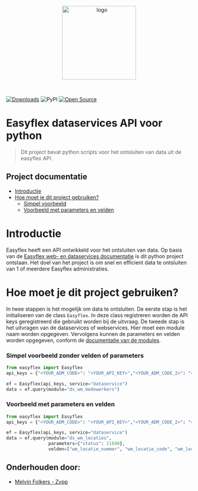 <p align="center"><img alt="logo" src="https://www.zypp.io/static/assets/img/logos/zypp/black/500px.png" width="200"></p>
<br>

[![Downloads](https://pepy.tech/badge/easyflex)](https://pepy.tech/project/easyflex)
![PyPI](https://img.shields.io/pypi/v/easyflex)
[![Open Source](https://badges.frapsoft.com/os/v1/open-source.svg?v=103)](https://opensource.org/)

# Easyflex dataservices API voor python
> Dit project bevat python scripts voor het ontsluiten van data uit de easyflex API.

## Project documentatie
- [Introductie](#introductie)
- [Hoe moet je dit project gebruiken?](#hoe-moet-je-dit-project-gebruiken?)
    - [Simpel voorbeeld](#simpel-voorbeeld-zonder-velden-of-parameters)
    - [Voorbeeld met parameters en velden](#voorbeeld-met-parameters-en-velden)

# Introductie
Easyflex heeft een API ontwikkeld voor het ontsluiten van data. Op basis van de [Easyflex web- en dataservices documentatie](https://confluence.easyflex.net/display/WEBDATAKLNT/Web-+en+dataservice) is dit python project ontstaan.
Het doel van het project is om snel en efficient data te ontsluiten van 1 of meerdere Easyflex administraties.

# Hoe moet je dit project gebruiken?
In twee stappen is het mogelijk om data te ontsluiten. De eerste stap is het initialiseren van de class `Easyflex`. In deze class registreren worden de API keys geregistreerd die gebruikt worden bij de uitvraag.
De tweede stap is het uitvragen van de dataservices of webservices. Hier moet een module naam worden opgegeven. Vervolgens kunnen de parameters en velden worden opgegeven, conform de [documentatie van de modules](https://confluence.easyflex.net/display/WEBDATAKLNT/1.2+ds_wm_medewerkers).

### Simpel voorbeeld zonder velden of parameters
```python
from easyflex import Easyflex
api_keys = {"<YOUR_ADM_CODE>": "<YOUR_API_KEY>","<YOUR_ADM_CODE_2>": "<YOUR_API_KEY_2>"}

ef = Easyflex(api_keys, service="dataservice")
data = ef.query(module="ds_wm_medewerkers")
```

### Voorbeeld met parameters en velden
```python
from easyflex import Easyflex
api_keys = {"<YOUR_ADM_CODE>": "<YOUR_API_KEY>","<YOUR_ADM_CODE_2>": "<YOUR_API_KEY_2>"}

ef = Easyflex(api_keys, service="dataservice")
data = ef.query(module="ds_wm_locaties",
                parameters={"status": 21690},
                velden=["wm_locatie_nummer", "wm_locatie_code", "wm_locatie_naam"])
```

## Onderhouden door:

- [Melvin Folkers - Zypp](https://github.com/zypp-io)
